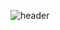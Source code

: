 ![header](https://capsule-render.vercel.app/api?type=wave&color=auto&height=300&section=header&text=gangintheremark&fontSize=90&animation=fadeIn)



<!---
gangintheremark/gangintheremark is a ✨ special ✨ repository because its `README.md` (this file) appears on your GitHub profile.
You can click the Preview link to take a look at your changes.
--->
